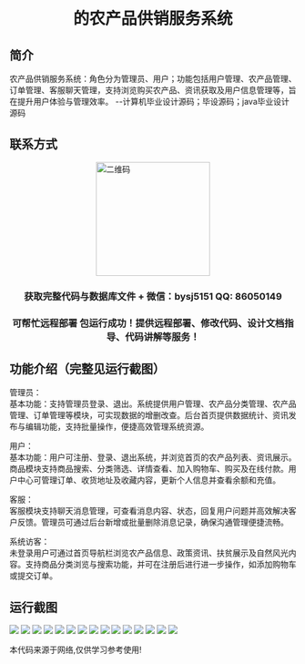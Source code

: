<p><h1 align="center">的农产品供销服务系统</h1></p>

## 简介
农产品供销服务系统：角色分为管理员、用户；功能包括用户管理、农产品管理、订单管理、客服聊天管理，支持浏览购买农产品、资讯获取及用户信息管理等，旨在提升用户体验与管理效率。    --计算机毕业设计源码；毕设源码；java毕业设计源码


## 联系方式
<img src="https://bs-1329754181.cos.ap-shanghai.myqcloud.com/wx.jpg" alt="二维码" style="display: block; margin: 0 auto;" width="200px">
<p><h3 align="center">获取完整代码与数据库文件 + 微信：bysj5151 QQ: 86050149</h3></p>
<p><h3 align="center">可帮忙远程部署 包运行成功！提供远程部署、修改代码、设计文档指导、代码讲解等服务！</h3></p>

## 功能介绍（完整见运行截图）
管理员：  
基本功能：支持管理员登录、退出。系统提供用户管理、农产品分类管理、农产品管理、订单管理等模块，可实现数据的增删改查。后台首页提供数据统计、资讯发布与编辑功能，支持批量操作，便捷高效管理系统资源。

用户：  
基本功能：用户可注册、登录、退出系统，并浏览首页的农产品列表、资讯展示。商品模块支持商品搜索、分类筛选、详情查看、加入购物车、购买及在线付款。用户中心可管理订单、收货地址及收藏内容，更新个人信息并查看余额和充值。

客服：  
客服模块支持聊天消息管理，可查看消息内容、状态，回复用户问题并高效解决客户反馈。管理员可通过后台新增或批量删除消息记录，确保沟通管理便捷流畅。

系统访客：  
未登录用户可通过首页导航栏浏览农产品信息、政策资讯、扶贫展示及自然风光内容。支持商品分类浏览与搜索功能，并可在注册后进行进一步操作，如添加购物车或提交订单。


## 运行截图
![](https://bs-1329754181.cos.ap-shanghai.myqcloud.com/ssm/AgriculturalProductSupplyServiceSystem/img/001.jpg)
![](https://bs-1329754181.cos.ap-shanghai.myqcloud.com/ssm/AgriculturalProductSupplyServiceSystem/img/002.jpg)
![](https://bs-1329754181.cos.ap-shanghai.myqcloud.com/ssm/AgriculturalProductSupplyServiceSystem/img/003.jpg)
![](https://bs-1329754181.cos.ap-shanghai.myqcloud.com/ssm/AgriculturalProductSupplyServiceSystem/img/004.jpg)
![](https://bs-1329754181.cos.ap-shanghai.myqcloud.com/ssm/AgriculturalProductSupplyServiceSystem/img/005.jpg)
![](https://bs-1329754181.cos.ap-shanghai.myqcloud.com/ssm/AgriculturalProductSupplyServiceSystem/img/006.jpg)
![](https://bs-1329754181.cos.ap-shanghai.myqcloud.com/ssm/AgriculturalProductSupplyServiceSystem/img/007.jpg)
![](https://bs-1329754181.cos.ap-shanghai.myqcloud.com/ssm/AgriculturalProductSupplyServiceSystem/img/008.jpg)
![](https://bs-1329754181.cos.ap-shanghai.myqcloud.com/ssm/AgriculturalProductSupplyServiceSystem/img/009.jpg)
![](https://bs-1329754181.cos.ap-shanghai.myqcloud.com/ssm/AgriculturalProductSupplyServiceSystem/img/010.jpg)
![](https://bs-1329754181.cos.ap-shanghai.myqcloud.com/ssm/AgriculturalProductSupplyServiceSystem/img/011.jpg)
![](https://bs-1329754181.cos.ap-shanghai.myqcloud.com/ssm/AgriculturalProductSupplyServiceSystem/img/012.jpg)
![](https://bs-1329754181.cos.ap-shanghai.myqcloud.com/ssm/AgriculturalProductSupplyServiceSystem/img/013.jpg)
![](https://bs-1329754181.cos.ap-shanghai.myqcloud.com/ssm/AgriculturalProductSupplyServiceSystem/img/014.jpg)
![](https://bs-1329754181.cos.ap-shanghai.myqcloud.com/ssm/AgriculturalProductSupplyServiceSystem/img/015.jpg)

<p>本代码来源于网络,仅供学习参考使用!</p>
